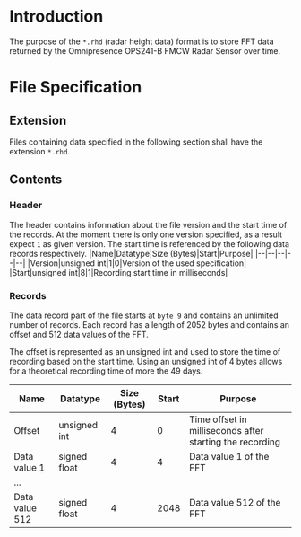 # Introduction
The purpose of the `*.rhd` (radar height data) format is to store FFT data returned by the Omnipresence OPS241-B FMCW Radar Sensor over time.
# File Specification
## Extension
Files containing data specified in the following section shall have the extension `*.rhd`.
## Contents
### Header
The header contains information about the file version and the start time of the records. At the moment there is only one version specified, as a result expect `1` as given version. The start time is referenced by the following data records respectively.
|Name|Datatype|Size (Bytes)|Start|Purpose|
|--|--|--|--|--|
|Version|unsigned int|1|0|Version of the used specification|
|Start|unsigned int|8|1|Recording start time in milliseconds|

### Records
The data record part of the file starts at `byte 9` and contains an unlimited number of records. Each record has a length of 2052 bytes and contains an offset and 512 data values of the FFT.

The offset is represented as an unsigned int and used to store the time of recording based on the start time. Using an unsigned int of 4 bytes allows for a theoretical recording time of more the 49 days.

|Name|Datatype|Size (Bytes)|Start|Purpose|
|--|--|--|--|--|
|Offset|unsigned int|4|0|Time offset in milliseconds after starting the recording|
|Data value 1|signed float|4|4|Data value 1 of the FFT|
|...|
|Data value 512|signed float|4|2048|Data value 512 of the FFT|
